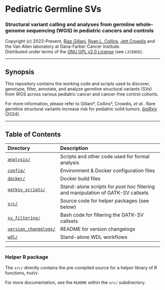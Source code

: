 # Pediatric Germline SVs
### Structural variant calling and analyses from germline whole-genome sequencing (WGS) in pediatric cancers and controls

Copyright (c) 2023-Present, [Riaz Gillani](RNGILLANI1@partners.org), [Ryan L. Collins](mailto:Ryan_Collins@dfci.harvard.edu), [Jett Crowdis](JettP_Crowdis@DFCI.HARVARD.EDU) and the Van Allen laboratory at Dana-Farber Cancer Institute.  
Distributed under terms of the [GNU GPL v2.0 License](/LICENSE) (see `LICENSE`).  

---  

## Synopsis    

This repository contains the working code and scripts used to discover, genotype, filter, annotate, and analyze germline structural variants (SVs) from WGS across various pediatric cancer and cancer-free control cohorts.  

For more information, please refer to Gillani*, Collins*, Crowdis, _et al._. Rare germline structural variants increase risk for pediatric solid tumors. [_bioRxiv_](https://www.biorxiv.org/content/10.1101/2024.04.27.591484v1) (2024).  

---  

## Table of Contents  

| Directory | Description |  
| :--- | :--- |  
| [`analysis/`](https://github.com/vanallenlab/ped_germline_SV/tree/main/analysis) | Scripts and other code used for formal analysis |  
| [`config/`](https://github.com/vanallenlab/ped_germline_SV/tree/main/config) | Environment & Docker configuration files |  
| [`docker/`](https://github.com/vanallenlab/ped_germline_SV/tree/main/docker) | Docker build files |  
| [`gatksv_scripts/`](https://github.com/vanallenlab/ped_germline_SV/tree/main/gatksv_scripts) | Stand-alone scripts for _post hoc_ filtering and manipulation of GATK-SV callsets |  
| [`src/`](https://github.com/vanallenlab/ped_germline_SV/tree/main/src) | Source code for helper packages (see below) |  
| [`sv_filtering/`](https://github.com/vanallenlab/ped_germline_SV/tree/main/gatksv_scripts) | Bash code for filtering the GATK-SV callsets |  
| [`version_changelogs/`](https://github.com/vanallenlab/ped_germline_SV/tree/main/version_changelogs) | README for version changelogs |  
| [`wdl/`](https://github.com/vanallenlab/ped_germline_SV/tree/main/wdl) | Stand-alone WDL workflows |  

---  

### Helper R package  

The `src/` directly contains the pre-compiled source for a helper library of R functions, `PedSV`.  

For more documentation, see the `README` within the `src/` subdirectory.  
